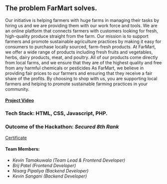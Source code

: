 ## The problem FarMart solves.
Our initiative is helping farmers with huge farms in managing their tasks by hiring us and we are providing them with our work force and tools. We are an online platform that connects farmers with customers looking for fresh, high-quality produce straight from the farm. Our mission is to support farmers and promote sustainable agriculture practices by making it easy for consumers to purchase locally sourced, farm-fresh products. At FarMart, we offer a wide range of products including fresh fruits and vegetables, herbs, dairy products, meat, and poultry. All of our products come directly from local farms, and we ensure that they are of the highest quality and free from any harmful chemicals or pesticides
As FarMart, we believe in providing fair prices to our farmers and ensuring that they receive a fair share of the profits. By choosing to shop with us, you are supporting local farmers and helping to promote sustainable farming practices in your community.

#### [Project Video](https://www.youtube.com/watch?v=-EWLoQ9UpcM)

### Tech Stack: HTML, CSS, Javascript, PHP.
  
### Outcome of the Hackathon: <i>Secured 8th Rank</i>
   [Certificate](https://certopus.com/c/77297058bbbb4562ac0ad8efbba926ea)



#### Team Members:

<ul>
  <li> <i>Kevin Tamakuwala (Team Lead & Frontend Developer)</i></li>
  <li><i>Brij Patel (Frontend Developer)</i> </li>
  <li><i>Nisarg Pipaliya (Backend Developer) </i></li>
  <li><i>Kevin Sangani (Backend Developer) </i></li>  
</ul>
